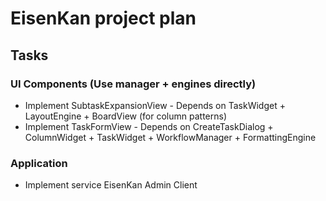 # EisenKan project plan
## Tasks
### UI Components (Use manager + engines directly)
- Implement SubtaskExpansionView - Depends on
TaskWidget + LayoutEngine + BoardView (for column patterns)
- Implement TaskFormView - Depends on
CreateTaskDialog + ColumnWidget + TaskWidget + WorkflowManager +
FormattingEngine

### Application
- Implement service EisenKan Admin Client
